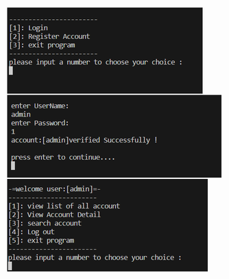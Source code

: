 ![screenshot1](https://github.com/khai-npm/python_practice/blob/main/screenshot/1.png?raw=true)
![screenshot2](https://github.com/khai-npm/python_practice/blob/main/screenshot/2.png?raw=true)
![screenshot3](https://github.com/khai-npm/python_practice/blob/main/screenshot/3.png?raw=true)
